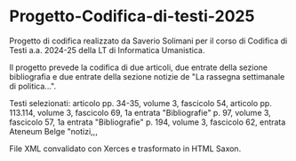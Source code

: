 # Progetto-Codifica-di-testi-2025
Progetto di codifica realizzato da Saverio Solimani per il corso di Codifica di Testi a.a. 2024-25 della LT di Informatica Umanistica.  

Il progetto prevede la codifica di due articoli, due entrate della sezione bibliografia e due entrate della sezione notizie de "La rassegna settimanale di politica...".

Testi selezionati: articolo pp. 34-35, volume 3, fascicolo 54, articolo pp. 113.114, volume 3, fascicolo 69, 1a entrata "Bibliografie" p. 97, volume 3, fascicolo 57, 1a entrata "Bibliografie" p. 194, volume 3, fascicolo 62, entrata Ateneum Belge "notizi,,, 

File XML convalidato con Xerces e trasformato in HTML Saxon.
